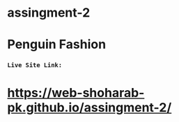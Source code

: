 # assingment-2
 # Penguin Fashion
 ### `Live Site Link:`
 # https://web-shoharab-pk.github.io/assingment-2/

